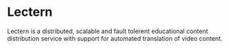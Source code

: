 # Lectern

Lectern is a distributed, scalable and fault tolerent educational content distribution service with support for automated translation of video content.
